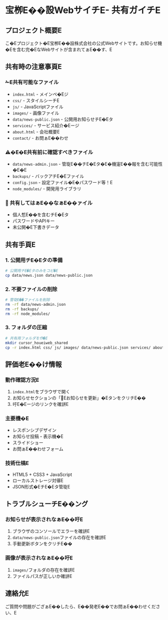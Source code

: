 # 宝栁E��設WebサイチE- 共有ガイチE

## プロジェクト概要E

こ�Eプロジェクト�E宝栁E��設株式会社の公式Webサイトです。お知らせ機�Eを含む完�EなWebサイトが含まれてぁE��す、E

## 共有時の注意事頁E

### ✁E共有可能なファイル

- `index.html` - メインペ�Eジ
- `css/` - スタイルシーチE
- `js/` - JavaScriptファイル
- `images/` - 画像ファイル
- `data/news-public.json` - 公開用お知らせチE�Eタ
- `services/` - サービス紹介�Eージ
- `about.html` - 会社概要E
- `contact/` - お問ぁE��わせ

### ⚠�E�E共有前に確認すべきファイル

- `data/news-admin.json` - 管琁E��チE�Eタ�E�機寁E��報を含む可能性�E�E
- `backups/` - バックアチE�Eファイル
- `config.json` - 設定ファイル�E�パスワード等！E
- `node_modules/` - 開発用ライブラリ

### 🚫 共有してはぁE��なぁE��ァイル

- 個人惁E��を含むチE�Eタ
- パスワードやAPIキー
- 未公開�E下書きデータ

## 共有手頁E

### 1. 公開用チE�Eタの準備

```bash
# 公開用チE�Eタのみをコピ�E
cp data/news.json data/news-public.json
```

### 2. 不要ファイルの削除

```bash
# 管琁E��ファイルを削除
rm -rf data/news-admin.json
rm -rf backups/
rm -rf node_modules/
```

### 3. フォルダの圧縮

```bash
# 共有用フォルダを作�E
mkdir cursor_houeiweb_shared
cp -r index.html css/ js/ images/ data/news-public.json services/ about.html contact/ cursor_houeiweb_shared/
```

## 評価老E��け情報

### 動作確認方況E

1. `index.html`をブラウザで開く
2. お知らせセクションの「🔁Eお知らせを更新」�EタンをクリチE��
3. 吁E�Eージのリンクを確誁E

### 主要機�E

- レスポンシブデザイン
- お知らせ投稿・表示機�E
- スライドショー
- お問ぁE��わせフォーム

### 技術仕槁E

- HTML5 + CSS3 + JavaScript
- ローカルストレージ対忁E
- JSON形式�EチE�Eタ管琁E

## トラブルシューチE��ング

### お知らせが表示されなぁE��吁E

1. ブラウザのコンソールでエラーを確誁E
2. `data/news-public.json`ファイルの存在を確誁E
3. 手動更新ボタンをクリチE��

### 画像が表示されなぁE��吁E

1. `images/`フォルダの存在を確誁E
2. ファイルパスが正しいか確誁E

## 連絡允E

ご質問や問題がござぁE��したら、E��発老E��でお問ぁE��わせください、E
 
